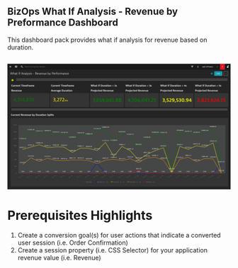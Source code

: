 ## BizOps What If Analysis - Revenue by Preformance Dashboard

This dashboard pack provides what if analysis for revenue based on duration.
## 

![User Journey Dashboard](WIRP.png)

# Prerequisites Highlights

1. Create a conversion goal(s) for user actions that indicate a converted user session (i.e. Order Confirmation)
2. Create a session property (i.e. CSS Selector) for your application revenue value (i.e. Revenue)
